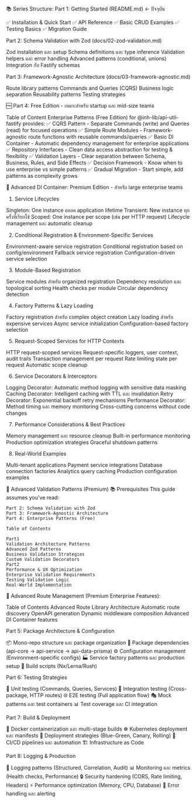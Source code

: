📚 Series Structure:
Part 1: Getting Started (README.md) ← ปัจจุบัน

✅ Installation & Quick Start
✅ API Reference
✅ Basic CRUD Examples
✅ Testing Basics
✅ Migration Guide

Part 2: Schema Validation with Zod (docs/02-zod-validation.md)

Zod installation และ setup
Schema definitions และ type inference
Validation helpers และ error handling
Advanced patterns (conditional, unions)
Integration กับ Fastify schemas

Part 3: Framework-Agnostic Architecture (docs/03-framework-agnostic.md)

Route library patterns
Commands and Queries (CQRS)
Business logic separation
Reusability patterns
Testing strategies

🆓 Part 4: Free Edition - เหมาะสำหรับ startup และ mid-size teams

Table of Content
Enterprise Patterns (Free Edition) for @inh-lib/api-util-fastify provides:
✅ CQRS Pattern - Separate Commands (write) and Queries (read) for focused operations
✅ Simple Route Modules - Framework-agnostic route functions with reusable commands/queries
✅ Basic DI Container - Automatic dependency management for enterprise applications
✅ Repository Interfaces - Clean data access abstraction for testing & flexibility
✅ Validation Layers - Clear separation between Schema, Business, Rules, and Side Effects
✅ Decision Framework - Know when to use enterprise vs simple patterns
✅ Gradual Migration - Start simple, add patterns as complexity grows

💎 Advanced DI Container: Premium Edition - สำหรับ large enterprise teams
1. Service Lifecycles

Singleton: One instance ตลอด application lifetime
Transient: New instance ทุกครั้งที่เรียกใช้
Scoped: One instance per scope (เช่น per HTTP request)
Lifecycle management และ automatic cleanup

2. Conditional Registration & Environment-Specific Services

Environment-aware service registration
Conditional registration based on config/environment
Fallback service registration
Configuration-driven service selection

3. Module-Based Registration

Service modules สำหรับ organized registration
Dependency resolution และ topological sorting
Health checks per module
Circular dependency detection

4. Factory Patterns & Lazy Loading

Factory registration สำหรับ complex object creation
Lazy loading สำหรับ expensive services
Async service initialization
Configuration-based factory selection

5. Request-Scoped Services for HTTP Contexts

HTTP request-scoped services
Request-specific loggers, user context, audit trails
Transaction management per request
Rate limiting state per request
Automatic scope cleanup

6. Service Decorators & Interceptors

Logging Decorator: Automatic method logging with sensitive data masking
Caching Decorator: Intelligent caching with TTL และ invalidation
Retry Decorator: Exponential backoff retry mechanisms
Performance Decorator: Method timing และ memory monitoring
Cross-cutting concerns without code changes

7. Performance Considerations & Best Practices

Memory management และ resource cleanup
Built-in performance monitoring
Production optimization strategies
Graceful shutdown patterns

8. Real-World Examples

Multi-tenant applications
Payment service integrations
Database connection factories
Analytics query caching
Production configuration examples

💎 Advanced Validation Patterns (Premium)
📚 Prerequisites
    This guide assumes you've read:

    Part 2: Schema Validation with Zod
    Part 3: Framework-Agnostic Architecture
    Part 4: Enterprise Patterns (Free)

    Table of Contents

    Part1
    Validation Architecture Patterns
    Advanced Zod Patterns
    Business Validation Strategies
    Custom Validation Decorators
    Part2
    Performance & UX Optimization
    Enterprise Validation Requirements
    Testing Validation Logic
    Real-World Implementation


💎 Advanced Route Management (Premium Enterprise Features):

Table of Contents
Advanced Route Library Architecture
Automatic route discovery
OpenAPI generation
Dynamic middleware composition
Advanced DI Container features

Part 5: Package Architecture & Configuration

📦 Mono-repo structure และ package organization
🔗 Package dependencies (api-core → api-service → api-data-prisma)
⚙️ Configuration management (Environment-specific configs)
🏭 Service factory patterns และ production setup
🔨 Build scripts (Nx/Lerna/Rush)

Part 6: Testing Strategies

🧪 Unit testing (Commands, Queries, Services)
🔗 Integration testing (Cross-package, HTTP routes)
🌐 E2E testing (Full application flow)
🎭 Mock patterns และ test containers
📊 Test coverage และ CI integration

Part 7: Build & Deployment

🐳 Docker containerization และ multi-stage builds
☸️ Kubernetes deployment และ manifests
🚀 Deployment strategies (Blue-Green, Canary, Rolling)
🔄 CI/CD pipelines และ automation
🏗️ Infrastructure as Code

Part 8: Logging & Production

📝 Logging patterns (Structured, Correlation, Audit)
📊 Monitoring และ metrics (Health checks, Performance)
🔒 Security hardening (CORS, Rate limiting, Headers)
⚡ Performance optimization (Memory, CPU, Database)
🚨 Error handling และ alerting